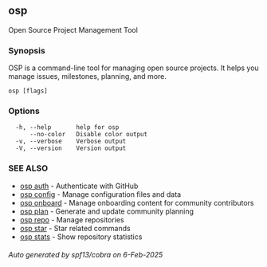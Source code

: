 ## osp

Open Source Project Management Tool

### Synopsis

OSP is a command-line tool for managing open source projects.
It helps you manage issues, milestones, planning, and more.

```
osp [flags]
```

### Options

```
  -h, --help       help for osp
      --no-color   Disable color output
  -v, --verbose    Verbose output
  -V, --version    Version output
```

### SEE ALSO

* [osp auth](osp_auth.md)	 - Authenticate with GitHub
* [osp config](osp_config.md)	 - Manage configuration files and data
* [osp onboard](osp_onboard.md)	 - Manage onboarding content for community contributors
* [osp plan](osp_plan.md)	 - Generate and update community planning
* [osp repo](osp_repo.md)	 - Manage repositories
* [osp star](osp_star.md)	 - Star related commands
* [osp stats](osp_stats.md)	 - Show repository statistics

###### Auto generated by spf13/cobra on 6-Feb-2025
